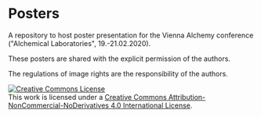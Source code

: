 # Posters
A repository to host poster presentation for the Vienna Alchemy conference ("Alchemical Laboratories", 19.-21.02.2020).

These posters are shared with the explicit permission of the authors. 

The regulations of image rights are the responsibility of the authors. 

<a rel="license" href="http://creativecommons.org/licenses/by-nc-nd/4.0/"><img alt="Creative Commons License" style="border-width:0" src="https://i.creativecommons.org/l/by-nc-nd/4.0/88x31.png" /></a><br />This work is licensed under a <a rel="license" href="http://creativecommons.org/licenses/by-nc-nd/4.0/">Creative Commons Attribution-NonCommercial-NoDerivatives 4.0 International License</a>.
